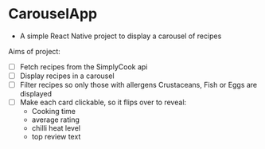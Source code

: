 # CarouselApp

- A simple React Native project to display a carousel of recipes

Aims of project:

- [ ] Fetch recipes from the SimplyCook api
- [ ] Display recipes in a carousel
- [ ] Filter recipes so only those with allergens Crustaceans, Fish or Eggs are displayed
- [ ] Make each card clickable, so it flips over to reveal:
  - Cooking time
  - average rating
  - chilli heat level
  - top review text

